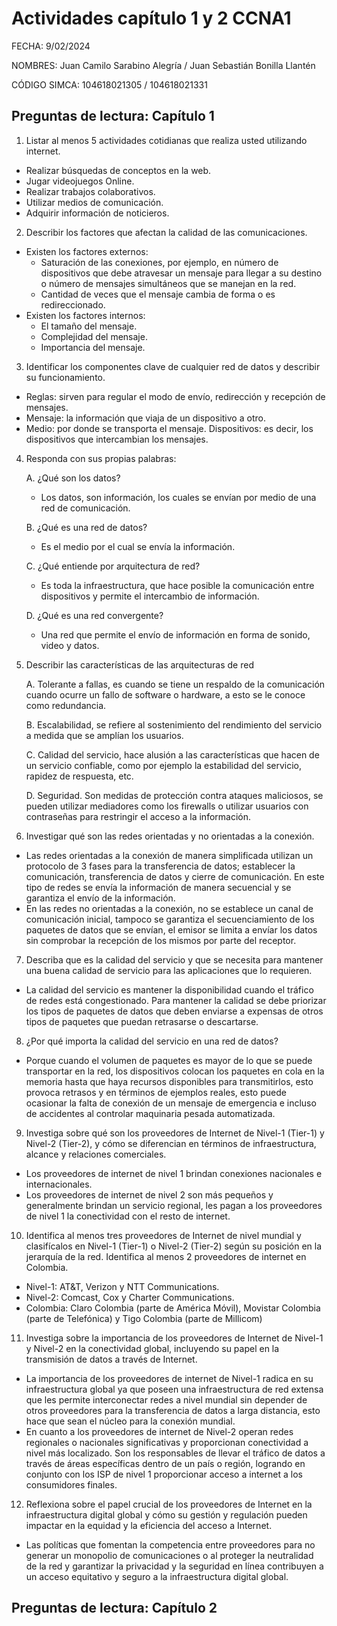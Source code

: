# Actividades capítulo 1 y 2 CCNA1
FECHA: 9/02/2024

NOMBRES: Juan Camilo Sarabino Alegría / Juan Sebastián Bonilla Llantén

CÓDIGO SIMCA: 104618021305 / 104618021331

## Preguntas de lectura: Capítulo 1
1. Listar al menos 5 actividades cotidianas que realiza usted utilizando internet.
- Realizar búsquedas de conceptos en la web.
- Jugar videojuegos Online.
- Realizar trabajos colaborativos.
- Utilizar medios de comunicación.
- Adquirir información de noticieros.

2. Describir los factores que afectan la calidad de las comunicaciones.
* Existen los factores externos:
  - Saturación de las conexiones, por ejemplo, en número de dispositivos que debe atravesar un mensaje para llegar a su destino o número de mensajes simultáneos que se manejan en la red.
  - Cantidad de veces que el mensaje cambia de forma o es redireccionado.
* Existen los factores internos:
  - El tamaño del mensaje.
  - Complejidad del mensaje.
  - Importancia del mensaje.

3. Identificar los componentes clave de cualquier red de datos y describir su funcionamiento.
- Reglas: sirven para regular el modo de envío, redirección y recepción de mensajes.
- Mensaje: la información que viaja de un dispositivo a otro.
- Medio: por donde se transporta el mensaje.
Dispositivos: es decir, los dispositivos que intercambian los mensajes.

4. Responda con sus propias palabras:
   
    A. ¿Qué son los datos? 
    - Los datos, son información, los cuales se envían por medio de una red de comunicación.

    B. ¿Qué es una red de datos?
    - Es el medio por el cual se envía la información.

    C. ¿Qué entiende por arquitectura de red?
    - Es toda la infraestructura, que hace posible la comunicación entre dispositivos y permite el intercambio de información.

    D. ¿Qué es una red convergente?
    - Una red que permite el envío de información en forma de sonido, video y datos.

5. Describir las características de las arquitecturas de red
   
    A. Tolerante a fallas, es cuando se tiene un respaldo de la comunicación cuando ocurre un fallo de software o hardware, a esto se le conoce como redundancia.

    B. Escalabilidad, se refiere al sostenimiento del rendimiento del servicio a medida que se amplían los usuarios.

    C. Calidad del servicio, hace alusión a las características que hacen de un servicio confiable, como por ejemplo la estabilidad del servicio, rapidez de respuesta, etc. 

    D. Seguridad. Son medidas de protección contra ataques maliciosos, se pueden utilizar mediadores como los firewalls o utilizar usuarios con contraseñas para restringir el acceso a la información.

6. Investigar qué son las redes orientadas y no orientadas a la conexión.
- Las redes orientadas a la conexión de manera simplificada utilizan un protocolo de 3 fases para la transferencia de datos; establecer la comunicación, transferencia de datos y cierre de comunicación. En este tipo de redes se envía la información de manera secuencial y se garantiza el envío de la información.
- En las redes no orientadas a la conexión, no se establece un canal de comunicación inicial, tampoco se garantiza el secuenciamiento de los paquetes de datos que se envían, el emisor se limita a envíar los datos sin comprobar la recepción de los mismos por parte del receptor.

7. Describa que es la calidad del servicio y que se necesita para mantener una buena calidad de servicio para las aplicaciones que lo requieren.
- La calidad del servicio es mantener la disponibilidad cuando el tráfico de redes está congestionado. Para mantener la calidad se debe priorizar los tipos de paquetes de datos que deben enviarse a expensas de otros tipos de paquetes que puedan retrasarse o descartarse.

8. ¿Por qué importa la calidad del servicio en una red de datos? 
- Porque cuando el volumen de paquetes es mayor de lo que se puede transportar en la red, los dispositivos colocan los paquetes en cola en la memoria hasta que haya recursos disponibles para transmitirlos, esto provoca retrasos y en términos de ejemplos reales, esto puede ocasionar la falta de conexión de un mensaje de emergencia e incluso de accidentes al controlar maquinaria pesada automatizada.

9. Investiga sobre qué son los proveedores de Internet de Nivel-1 (Tier-1) y Nivel-2 (Tier-2), y cómo se diferencian en términos de infraestructura, alcance y relaciones comerciales.
- Los proveedores de internet de nivel 1 brindan conexiones nacionales e internacionales.
- Los proveedores de internet de nivel 2 son más pequeños y generalmente brindan un servicio regional, les pagan a los proveedores de nivel 1 la conectividad con el resto de internet.

10. Identifica al menos tres proveedores de Internet de nivel mundial y clasifícalos en Nivel-1 (Tier-1) o Nivel-2 (Tier-2) según su posición en la jerarquía de la red. Identifica al menos 2 proveedores de internet en Colombia.
- Nivel-1: AT&T, Verizon y NTT Communications.
- Nivel-2: Comcast, Cox y Charter Communications.
- Colombia: Claro Colombia (parte de América Móvil), Movistar Colombia (parte de Telefónica) y Tigo Colombia (parte de Millicom)

11. Investiga sobre la importancia de los proveedores de Internet de Nivel-1 y Nivel-2 en la conectividad global, incluyendo su papel en la transmisión de datos a través de Internet. 
- La importancia de los proveedores de internet de Nivel-1 radica en su infraestructura global ya que poseen una infraestructura de red extensa que les permite interconectar redes a nivel mundial sin depender de otros proveedores para la transferencia de datos a larga distancia, esto hace que sean el núcleo para la conexión mundial.
- En cuanto a los proveedores de internet de Nivel-2 operan redes regionales o nacionales significativas y proporcionan conectividad a nivel más localizado. Son los responsables de llevar el tráfico de datos a través de áreas específicas dentro de un país o región, logrando en conjunto con los ISP de nivel 1 proporcionar acceso a internet a los consumidores finales.

12. Reflexiona sobre el papel crucial de los proveedores de Internet en la infraestructura digital global y cómo su gestión y regulación pueden impactar en la equidad y la eficiencia del acceso a Internet.
- Las políticas que fomentan la competencia entre proveedores para no generar un monopolio de comunicaciones o al proteger la neutralidad de la red y garantizar la privacidad y la seguridad en línea contribuyen a un acceso equitativo y seguro a la infraestructura digital global.

## Preguntas de lectura: Capítulo 2